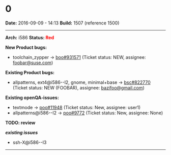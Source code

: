 # 0


**Date:** 2016-09-09 - 14:13
**Build:** 1507 (reference 1500)

<hr>

**Arch:** i586
**Status: <font color="red">Red</font>**

**New Product bugs:**

* toolchain_zypper -> [boo#931571](https://bugzilla.opensuse.org/show_bug.cgi?id=931571 "no space left on device when upgrading") (Ticket status: NEW, assignee: foobar@suse.com)


**Existing Product bugs:**

* allpatterns, ext4@i586--l2, gnome, minimal+base -> [bsc#822770](https://bugzilla.opensuse.org/show_bug.cgi?id=822770 "Install of grub2-efi failed") (Ticket status: NEW (FOOBAR), assignee: bazifoo@gmail.com)


**Existing openQA-issues:**

* textmode -> [poo#11948](https://progress.opensuse.org/issues/11948 "can not boot pre-installed image") (Ticket status: New, assignee: user1)
* allpatterns@i586--l2 -> [poo#9772](https://progress.opensuse.org/issues/9772 "Nothing works") (Ticket status: New, assignee: None)


**TODO: review**

***existing issues***

* ssh-X@i586--l3



---
